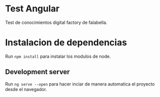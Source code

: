 # Test Angular

Test de conocimientos digital factory de falabella.

# Instalacion de dependencias

Run  `npm install` para instalar los modulos de node.

## Development server

Run `ng serve --open` para hacer inciar de manera automatica el proyecto desde el navegador.

 
